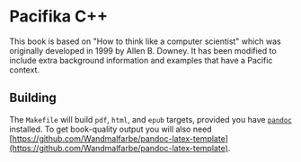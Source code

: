 # Pacifika C++

This book is based on "How to think like a computer scientist" which was originally developed in 1999 by Allen B. Downey.  It has been modified to include extra background information and examples that have a Pacific context.

## Building

The `Makefile` will build `pdf`, `html`, and `epub` targets, provided you have [`pandoc`](http://pandoc.org/) installed.  To get book-quality output you will also need [https://github.com/Wandmalfarbe/pandoc-latex-template](https://github.com/Wandmalfarbe/pandoc-latex-template).